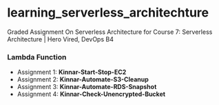 # learning_serverless_architechture
Graded Assignment On Serverless Architecture for Course 7: Serverless Architecture | Hero Vired, DevOps B4

### Lambda Function
 - Assignment 1: <b>Kinnar-Start-Stop-EC2</b>
 - Assignment 2: <b>Kinnar-Automate-S3-Cleanup</b>
 - Assignment 3: <b>Kinnar-Automate-RDS-Snapshot</b>
 - Assignment 4: <b>Kinnar-Check-Unencrypted-Bucket</b>
